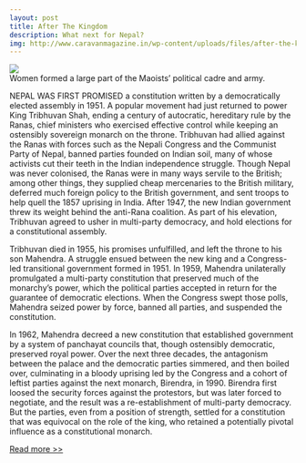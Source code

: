 ```yaml
---
layout: post
title: After The Kingdom
description: What next for Nepal?
img: http://www.caravanmagazine.in/wp-content/uploads/files/after-the-kingdom_caravan-magazine_october-2014-03.jpg
---
```


<div class="img_row">
	<img class="col three" src="http://www.caravanmagazine.in/wp-content/uploads/files/after-the-kingdom_caravan-magazine_october-2014-03.jpg">
</div>
<div class="col three caption">
	Women formed a large part of the Maoists’ political cadre and army. 
</div>


NEPAL WAS FIRST PROMISED a constitution written by a democratically elected assembly in 1951. A popular movement had just returned to power King Tribhuvan Shah, ending a century of autocratic, hereditary rule by the Ranas, chief ministers who exercised effective control while keeping an ostensibly sovereign monarch on the throne. Tribhuvan had allied against the Ranas with forces such as the Nepali Congress and the Communist Party of Nepal, banned parties founded on Indian soil, many of whose activists cut their teeth in the Indian independence struggle. Though Nepal was never colonised, the Ranas were in many ways servile to the British; among other things, they supplied cheap mercenaries to the British military, deferred much foreign policy to the British government, and sent troops to help quell the 1857 uprising in India. After 1947, the new Indian government threw its weight behind the anti-Rana coalition. As part of his elevation, Tribhuvan agreed to usher in multi-party democracy, and hold elections for a constitutional assembly.

Tribhuvan died in 1955, his promises unfulfilled, and left the throne to his son Mahendra. A struggle ensued between the new king and a Congress-led transitional government formed in 1951. In 1959, Mahendra unilaterally promulgated a multi-party constitution that preserved much of the monarchy’s power, which the political parties accepted in return for the guarantee of democratic elections. When the Congress swept those polls, Mahendra seized power by force, banned all parties, and suspended the constitution.

In 1962, Mahendra decreed a new constitution that established government by a system of panchayat councils that, though ostensibly democratic, preserved royal power. Over the next three decades, the antagonism between the palace and the democratic parties simmered, and then boiled over, culminating in a bloody uprising led by the Congress and a cohort of leftist parties against the next monarch, Birendra, in 1990. Birendra first loosed the security forces against the protestors, but was later forced to negotiate, and the result was a re-establishment of multi-party democracy. But the parties, even from a position of strength, settled for a constitution that was equivocal on the role of the king, who retained a potentially pivotal influence as a constitutional monarch.

<a href="http://www.caravanmagazine.in/reviews-essays/after-kingdom" target="blank">Read more >></a> 